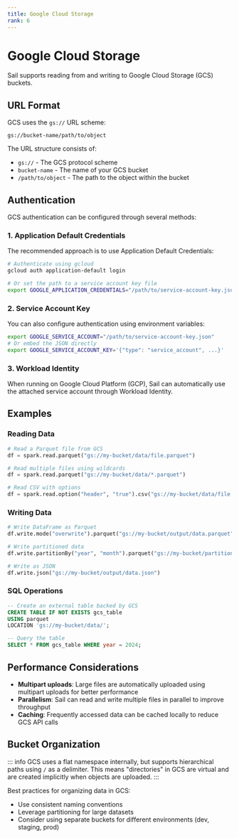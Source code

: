 ```yaml
---
title: Google Cloud Storage
rank: 6
---
```


# Google Cloud Storage

Sail supports reading from and writing to Google Cloud Storage (GCS) buckets.

## URL Format

GCS uses the `gs://` URL scheme:

```
gs://bucket-name/path/to/object
```

The URL structure consists of:

- `gs://` - The GCS protocol scheme
- `bucket-name` - The name of your GCS bucket
- `/path/to/object` - The path to the object within the bucket

## Authentication

GCS authentication can be configured through several methods:

### 1. Application Default Credentials

The recommended approach is to use Application Default Credentials:

```bash
# Authenticate using gcloud
gcloud auth application-default login

# Or set the path to a service account key file
export GOOGLE_APPLICATION_CREDENTIALS="/path/to/service-account-key.json"
```

### 2. Service Account Key

You can also configure authentication using environment variables:

```bash
export GOOGLE_SERVICE_ACCOUNT="/path/to/service-account-key.json"
# Or embed the JSON directly
export GOOGLE_SERVICE_ACCOUNT_KEY='{"type": "service_account", ...}'
```

### 3. Workload Identity

When running on Google Cloud Platform (GCP), Sail can automatically use the attached service account through Workload Identity.

## Examples

### Reading Data

```python
# Read a Parquet file from GCS
df = spark.read.parquet("gs://my-bucket/data/file.parquet")

# Read multiple files using wildcards
df = spark.read.parquet("gs://my-bucket/data/*.parquet")

# Read CSV with options
df = spark.read.option("header", "true").csv("gs://my-bucket/data/file.csv")
```

### Writing Data

```python
# Write DataFrame as Parquet
df.write.mode("overwrite").parquet("gs://my-bucket/output/data.parquet")

# Write partitioned data
df.write.partitionBy("year", "month").parquet("gs://my-bucket/partitioned/")

# Write as JSON
df.write.json("gs://my-bucket/output/data.json")
```

### SQL Operations

```sql
-- Create an external table backed by GCS
CREATE TABLE IF NOT EXISTS gcs_table
USING parquet
LOCATION 'gs://my-bucket/data/';

-- Query the table
SELECT * FROM gcs_table WHERE year = 2024;
```

## Performance Considerations

- **Multipart uploads**: Large files are automatically uploaded using multipart uploads for better performance
- **Parallelism**: Sail can read and write multiple files in parallel to improve throughput
- **Caching**: Frequently accessed data can be cached locally to reduce GCS API calls

## Bucket Organization

::: info
GCS uses a flat namespace internally, but supports hierarchical paths using `/` as a delimiter. This means "directories" in GCS are virtual and are created implicitly when objects are uploaded.
:::

Best practices for organizing data in GCS:

- Use consistent naming conventions
- Leverage partitioning for large datasets
- Consider using separate buckets for different environments (dev, staging, prod)
